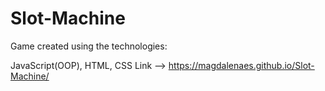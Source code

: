 # Slot-Machine
Game created using the technologies:

JavaScript(OOP), HTML, CSS
Link --> https://magdalenaes.github.io/Slot-Machine/
